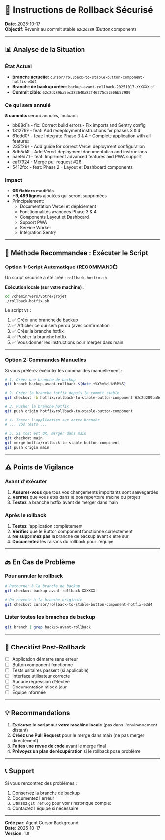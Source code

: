 # 🔄 Instructions de Rollback Sécurisé

**Date**: 2025-10-17  
**Objectif**: Revenir au commit stable `62c2d289` (Button component)

---

## 📊 Analyse de la Situation

### État Actuel
- **Branche actuelle**: `cursor/rollback-to-stable-button-component-hotfix-e3d4`
- **Branche de backup créée**: `backup-avant-rollback-20251017-XXXXXX` ✅
- **Commit cible**: `62c2d289ba5ec383648a82f46275c57506b57989`

### Ce qui sera annulé
**8 commits** seront annulés, incluant:
- bb88d1a - fix: Correct build errors - Fix imports and Sentry config
- 1312799 - feat: Add redeployment instructions for phases 3 & 4
- 61cdd07 - feat: Integrate Phase 3 & 4 - Complete application with all features
- 235f26e - Add guide for correct Vercel deployment configuration
- 8db5d4f - Add Vercel deployment documentation and instructions
- 5ae9d7d - feat: Implement advanced features and PWA support
- eaf7924 - Merge pull request #26
- 5412fcd - feat: Phase 2 - Layout et Dashboard components

### Impact
- **65 fichiers** modifiés
- **+9,489 lignes** ajoutées qui seront supprimées
- Principalement:
  - Documentation Vercel et déploiement
  - Fonctionnalités avancées Phase 3 & 4
  - Components Layout et Dashboard
  - Support PWA
  - Service Worker
  - Intégration Sentry

---

## 🚀 Méthode Recommandée : Exécuter le Script

### Option 1: Script Automatique (RECOMMANDÉ)

Un script sécurisé a été créé : `rollback-hotfix.sh`

**Exécution locale (sur votre machine) :**

```bash
cd /chemin/vers/votre/projet
./rollback-hotfix.sh
```

Le script va :
1. ✅ Créer une branche de backup
2. ✅ Afficher ce qui sera perdu (avec confirmation)
3. ✅ Créer la branche hotfix
4. ✅ Pusher la branche hotfix
5. ✅ Vous donner les instructions pour merger dans main

---

### Option 2: Commandes Manuelles

Si vous préférez exécuter les commandes manuellement :

```bash
# 1. Créer une branche de backup
git branch backup-avant-rollback-$(date +%Y%m%d-%H%M%S)

# 2. Créer la branche hotfix depuis le commit stable
git checkout -b hotfix/rollback-to-stable-button-component 62c2d289ba5ec383648a82f46275c57506b57989

# 3. Pusher la branche hotfix
git push origin hotfix/rollback-to-stable-button-component

# 4. Tester l'application sur cette branche
# ... vos tests ...

# 5. Si tout est OK, merger dans main
git checkout main
git merge hotfix/rollback-to-stable-button-component
git push origin main
```

---

## ⚠️ Points de Vigilance

### Avant d'exécuter
1. **Assurez-vous** que tous vos changements importants sont sauvegardés
2. **Vérifiez** que vous êtes dans le bon répertoire (racine du projet)
3. **Testez** la branche hotfix avant de merger dans main

### Après le rollback
1. **Testez** l'application complètement
2. **Vérifiez** que le Button component fonctionne correctement
3. **Ne supprimez pas** la branche de backup avant d'être sûr
4. **Documentez** les raisons du rollback pour l'équipe

---

## 🔙 En Cas de Problème

### Pour annuler le rollback

```bash
# Retourner à la branche de backup
git checkout backup-avant-rollback-XXXXXX

# Ou revenir à la branche originale
git checkout cursor/rollback-to-stable-button-component-hotfix-e3d4
```

### Lister toutes les branches de backup

```bash
git branch | grep backup-avant-rollback
```

---

## 📝 Checklist Post-Rollback

- [ ] Application démarre sans erreur
- [ ] Button component fonctionne
- [ ] Tests unitaires passent (si applicable)
- [ ] Interface utilisateur correcte
- [ ] Aucune régression détectée
- [ ] Documentation mise à jour
- [ ] Équipe informée

---

## 💡 Recommandations

1. **Exécutez le script sur votre machine locale** (pas dans l'environnement distant)
2. **Créez une Pull Request** pour le merge dans main (ne pas merger directement)
3. **Faites une revue de code** avant le merge final
4. **Prévoyez un plan de récupération** si le rollback pose problème

---

## 📞 Support

Si vous rencontrez des problèmes :
1. Conservez la branche de backup
2. Documentez l'erreur
3. Utilisez `git reflog` pour voir l'historique complet
4. Contactez l'équipe si nécessaire

---

**Créé par**: Agent Cursor Background  
**Date**: 2025-10-17  
**Version**: 1.0
